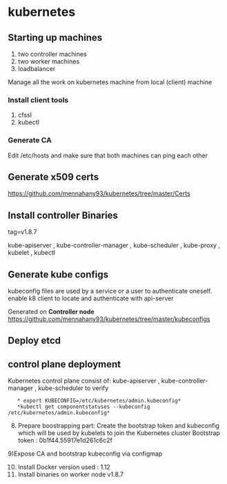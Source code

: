 # kubernetes
## Starting up machines
1. two controller machines
2. two worker machines
3. loadbalancer 

Manage all the work on kubernetes machine from local (client) machine 
### Install client tools 
1. cfssl 
2. kubectl 

### Generate CA 
 

Edit /etc/hosts and make sure that both machines can ping each other

## Generate x509 certs 
https://github.com/mennahany93/kubernetes/tree/master/Certs

## Install controller Binaries  
 tag=v1.8.7
 
kube-apiserver , kube-controller-manager , kube-scheduler , kube-proxy , kubelet , kubectl 

## Generate kube configs 
kubeconfig files are used by a service or a user to authenticate oneself. enable k8 client to locate and authenticate with api-server 

Generated on **Controller node**
https://github.com/mennahany93/kubernetes/tree/master/kubeconfigs

## Deploy etcd 

## control plane deployment 
   Kubernetes control plane consist of: kube-apiserver , kube-controller-manager , kube-scheduler
   to verify  
       
       * export KUBECONFIG=/etc/kubernetes/admin.kubeconfig*
       *kubectl get componentstatuses --kubeconfig /etc/kubernetes/admin.kubeconfig*

8) Prepare boostrapping part: Create the bootstrap token and kubeconfig which will be used by kubelets to
join the Kubernetes cluster
        Bootstrap token : 0b1f44.55917e1d261c6c2f

9)Expose CA and bootstrap kubeconfig via configmap 

10) Install Docker version used : 1.12
11) Install binaries on worker node v1.8.7


 



